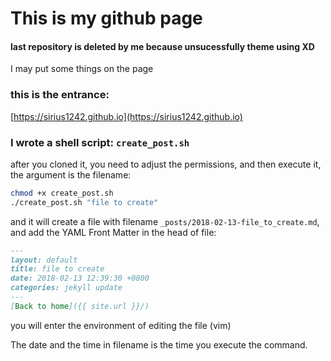 # This is my github page
#### last repository is deleted by me because unsucessfully theme using XD

I may put some things on the page

### this is the entrance:
[https://sirius1242.github.io](https://sirius1242.github.io)

### I wrote a shell script: `create_post.sh`
after you cloned it, you need to adjust the permissions, and then execute it, the argument is the filename:
```sh
chmod +x create_post.sh
./create_post.sh "file to create"
```
and it will create a file with filename `_posts/2018-02-13-file_to_create.md`, and add the YAML Front Matter in the head of file:
```markdown
---
layout: default
title: file to create
date: 2018-02-13 12:39:30 +0800
categories: jekyll update
---
[Back to home]({{ site.url }}/)
```
you will enter the environment of editing the file (vim)

The date and the time in filename is the time you execute the command.
